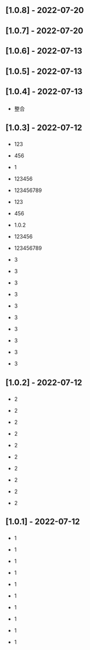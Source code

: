 




## [1.0.8] - 2022-07-20

## [1.0.7] - 2022-07-20
## [1.0.6] - 2022-07-13
## [1.0.5] - 2022-07-13
## [1.0.4] - 2022-07-13
### 
- 整合  

## [1.0.3] - 2022-07-12
### 
- 123  
- 456  
- 1  
- 123456  
- 123456789  

- 123  
- 456  
- 1.0.2  
- 123456  
- 123456789  

- 3  
- 3  
- 3  
- 3  
- 3  

- 3  
- 3  
- 3  
- 3  
- 3  

## [1.0.2] - 2022-07-12
### 
- 2  
- 2  
- 2  
- 2  
- 2  

- 2  
- 2  
- 2  
- 2  
- 2  

## [1.0.1] - 2022-07-12
### 
- 1  
- 1  
- 1  
- 1  
- 1  

- 1  
- 1  
- 1  
- 1  
- 1  

